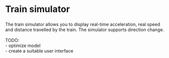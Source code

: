 <h1 align="left">Train simulator</h1>

###

<p align="left">The train simulator allows you to display real-time acceleration, real speed and distance travelled by the train. The simulator supports direction change. <br><br>TODO:<br>- optimize model<br>- create a suitable user interface</p>

###
